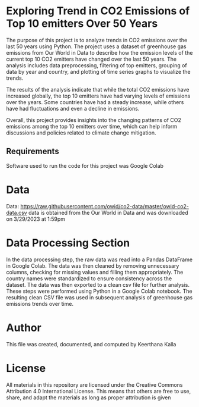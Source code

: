 # Exploring Trend in CO2 Emissions of Top 10 emitters Over 50 Years
The purpose of this project is to analyze trends in CO2 emissions over the last 50 years using Python. The project uses a dataset of greenhouse gas emissions from Our World in Data to describe how the emission levels of the current top 10 CO2 emitters have changed over the last 50 years. The analysis includes data preprocessing, filtering of top emitters, grouping of data by year and country, and plotting of time series graphs to visualize the trends.

The results of the analysis indicate that while the total CO2 emissions have increased globally, the top 10 emitters have had varying levels of emissions over the years. Some countries have had a steady increase, while others have had fluctuations and even a decline in emissions. 

Overall, this project provides insights into the changing patterns of CO2 emissions among the top 10 emitters over time, which can help inform discussions and policies related to climate change mitigation.


## Requirements
Software used to run the code for this project was Google Colab
# Data 
Data: https://raw.githubusercontent.com/owid/co2-data/master/owid-co2-data.csv
data is obtained from the Our World in Data and was downloaded on 3/29/2023 at 1:59pm 
# Data Processing Section
In the data processing step, the raw data was read into a Pandas DataFrame in Google Colab. The data was then cleaned by removing unnecessary columns, checking for missing values and filling them appropriately. The country names were standardized to ensure consistency across the dataset. The data was then exported to a clean csv file for further analysis.
These steps were performed using Python in a Google Colab notebook. The resulting clean CSV file was used in subsequent analysis of greenhouse gas emissions trends over time.

# Author 
This file was created, documented, and computed by Keerthana Kalla
# License 
All materials in this repository are licensed under the Creative Commons Attribution 4.0 International License. This means that others are free to use, share, and adapt the materials as long as proper attribution is given
